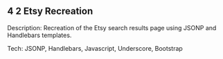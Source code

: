 ## 4 2 Etsy Recreation
Description: 
Recreation of the Etsy search results page using JSONP and Handlebars templates. 

Tech: JSONP, Handlebars, Javascript, Underscore, Bootstrap
